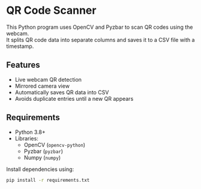 # QR Code Scanner

This Python program uses OpenCV and Pyzbar to scan QR codes using the webcam.  
It splits QR code data into separate columns and saves it to a CSV file with a timestamp.

## Features
- Live webcam QR detection
- Mirrored camera view
- Automatically saves QR data into CSV
- Avoids duplicate entries until a new QR appears

## Requirements
- Python 3.8+
- Libraries:
  - OpenCV (`opencv-python`)
  - Pyzbar (`pyzbar`)
  - Numpy (`numpy`)

Install dependencies using:
```bash
pip install -r requirements.txt
